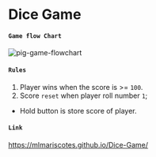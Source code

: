 # Dice Game

#### `Game flow Chart`
![pig-game-flowchart](https://user-images.githubusercontent.com/99033220/170499655-270038bd-1098-47f5-88e3-6cb266f85aae.png)

#### `Rules`
1. Player wins when the score is  >= `100`.
2. Score `reset` when player roll number `1`;

- Hold button is store score of player.

#### `Link`
https://mlmariscotes.github.io/Dice-Game/
